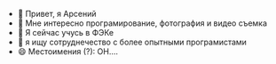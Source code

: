 - 👋 Привет, я Арсений
- 👀 Мне интересно програмирование, фотография и видео съемка
- 🌱 Я сейчас учусь в ФЭКе 
- 💞️ я ищу сотруднечество с более опытными програмистами
- 😄 Местоимения (?): ОН....

<!---
Dgr224/Dgr224 is a ✨ special ✨ repository because its `README.md` (this file) appears on your GitHub profile.
You can click the Preview link to take a look at your changes.
--->
